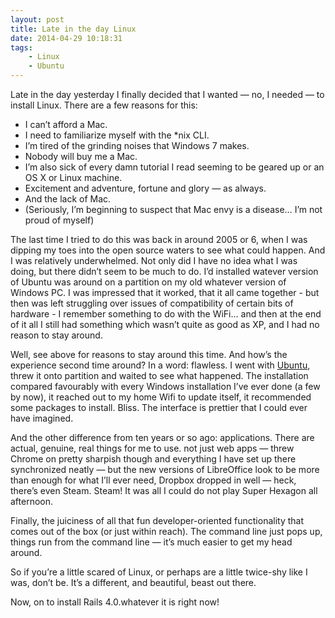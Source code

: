 ```yaml
---
layout: post
title: Late in the day Linux
date: 2014-04-29 10:18:31
tags:
    - Linux
    - Ubuntu
---
```


Late in the day yesterday I finally decided that I wanted — no, I needed — to
install Linux. There are a few reasons for this:

- I can’t afford a Mac.
- I need to familiarize myself with the \*nix CLI.
- I’m tired of the grinding noises that Windows 7 makes.
- Nobody will buy me a Mac.
- I’m also sick of every damn tutorial I read seeming to be geared up or an OS
	X or Linux machine.
- Excitement and adventure, fortune and glory — as always.
- And the lack of Mac.
- (Seriously, I’m beginning to suspect that Mac envy is a disease… I’m not proud
	of myself)

The last time I tried to do this was back in around 2005 or 6, when I was
dipping my toes into the open source waters to see what could happen. And I was
relatively underwhelmed. Not only did I have no idea what I was doing, but there
didn’t seem to be much to do. I’d installed watever version of Ubuntu was around
on a partition on my old whatever version of Windows PC. I was impressed that it
worked, that it all came together - but then was left struggling over issues of
compatibility of certain bits of hardware - I remember something to do with the
WiFi… and then at the end of it all I still had something which wasn’t quite as
good as XP, and I had no reason to stay around.

Well, see above for reasons to stay around this time. And how’s the experience
second time around? In a word: flawless. I went with [Ubuntu][Ubuntu], threw it
onto partition and waited to see what happened. The installation compared
favourably with every Windows installation I’ve ever done (a few by now), it
reached out to my home Wifi to update itself, it recommended some packages to
install. Bliss. The interface is prettier that I could ever have imagined.

And the other difference from ten years or so ago: applications. There are
actual, genuine, real things for me to use. not just web apps — threw Chrome on
pretty sharpish though and everything I have set up there synchronized neatly
— but the new versions of LibreOffice look to be more than enough for what I’ll
ever need, Dropbox dropped in well — heck, there’s even Steam. Steam! It was all
I could do not play Super Hexagon all afternoon.

Finally, the juiciness of all that fun developer-oriented functionality that
comes out of the box (or just within reach). The command line just pops up,
things run from the command line — it’s much easier to get my head around.

So if you’re a little scared of Linux, or perhaps are a little twice-shy like
I was, don’t be. It’s a different, and beautiful, beast out there.

Now, on to install Rails 4.0.whatever it is right now!

[Ubuntu]: http://www.ubuntu.com/
